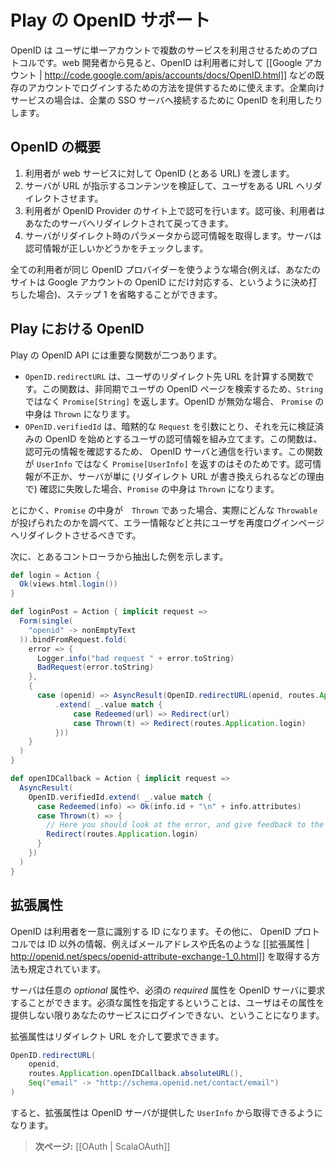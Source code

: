 <!--
# OpenID Support in Play
-->
# Play の OpenID サポート

<!--
OpenID is a protocol for users to access several services with a single account. As a web developer, you can use OpenID to offer users a way to log in using an account they already have, such as their [[Google account | http://code.google.com/apis/accounts/docs/OpenID.html]]. In the enterprise, you may be able to use OpenID to connect to a company’s SSO server.
-->
OpenID は ユーザに単一アカウントで複数のサービスを利用させるためのプロトコルです。web 開発者から見ると、OpenID は利用者に対して [[Google アカウント | http://code.google.com/apis/accounts/docs/OpenID.html]] などの既存のアカウントでログインするための方法を提供するために使えます。企業向けサービスの場合は、企業の SSO サーバへ接続するために OpenID を利用したりします。

<!--
## The OpenID flow in a nutshell
-->
## OpenID の概要

<!--
1. The user gives you his OpenID (a URL).
2. Your server inspects the content behind the URL to produce a URL where you need to redirect the user.
3. The user confirms the authorization on his OpenID provider, and gets redirected back to your server.
4. Your server receives information from that redirect, and checks with the provider that the information is correct.
-->
1. 利用者が web サービスに対して OpenID (とある URL) を渡します。
2. サーバが URL が指示するコンテンツを検証して、ユーザをある URL へリダイレクトさせます。
3. 利用者が OpenID Provider のサイト上で認可を行います。認可後、利用者はあなたのサーバへリダイレクトされて戻ってきます。
4. サーバがリダイレクト時のパラメータから認可情報を取得します。サーバは認可情報が正しいかどうかをチェックします。

<!--
Step 1 may be omitted if all your users are using the same OpenID provider (for example if you decide to rely completely on Google accounts).
-->
全ての利用者が同じ OpenID プロバイダーを使うような場合(例えば、あなたのサイトは Google アカウントの OpenID にだけ対応する、というように決め打ちした場合)、ステップ 1 を省略することができます。

<!--
## OpenID in Play
-->
## Play における OpenID

<!--
The OpenID API has two important functions:
-->
Play の OpenID API には重要な関数が二つあります。

<!--
* `OpenID.redirectURL` calculates the URL where you should redirect the user. It involves fetching the user's OpenID page, this is why it returns a `Promise[String]` rather than a `String`. If the OpenID is invalid, the returned `Promise` will be a `Thrown`.
* `OpenID.verifiedId` needs an implicit `Request`, and inspects it to establish the user information, including his verified OpenID. It will do a call to the OpenID server to check the authenticity of the information, this is why it returns a `Promise[UserInfo]` rather than just `UserInfo`. If the information is not correct or if the server check is false (for example if the redirect URL has been forged), the returned `Promise` will be a `Thrown`.
-->
* `OpenID.redirectURL` は、ユーザのリダイレクト先 URL を計算する関数です。この関数は、非同期でユーザの OpenID ページを検索するため、`String` ではなく `Promise[String]` を返します。OpenID が無効な場合、 `Promise` の中身は `Thrown` になります。
* `OPenID.verifiedId` は、暗黙的な `Request` を引数にとり、それを元に検証済みの OpenID を始めとするユーザの認可情報を組み立てます。この関数は、認可元の情報を確認するため、 OpenID サーバと通信を行います。この関数が `UserInfo` ではなく `Promise[UserInfo]` を返すのはそのためです。認可情報が不正か、サーバが単に (リダイレクト URL が書き換えられるなどの理由で) 確認に失敗した場合、`Promise` の中身は `Thrown` になります。 

<!--
In any case, when the `Promise` you get is a `Thrown`, you should look at the `Throwable` and redirect back the user to the login page with relevant information.
-->
とにかく、`Promise` の中身が　`Thrown` であった場合、実際にどんな `Throwable` が投げられたのかを調べて、エラー情報などと共にユーザを再度ログインページへリダイレクトさせるべきです。

<!--
Here is an example of usage (from a controller):
-->
次に、とあるコントローラから抽出した例を示します。

```scala
def login = Action {
  Ok(views.html.login())
}

def loginPost = Action { implicit request =>
  Form(single(
    "openid" -> nonEmptyText
  )).bindFromRequest.fold(
    error => {
      Logger.info("bad request " + error.toString)
      BadRequest(error.toString)
    },
    {
      case (openid) => AsyncResult(OpenID.redirectURL(openid, routes.Application.openIDCallback.absoluteURL())
          .extend( _.value match {
              case Redeemed(url) => Redirect(url)
              case Thrown(t) => Redirect(routes.Application.login)
          }))
    }
  )
}

def openIDCallback = Action { implicit request =>
  AsyncResult(
    OpenID.verifiedId.extend( _.value match {
      case Redeemed(info) => Ok(info.id + "\n" + info.attributes)
      case Thrown(t) => {
        // Here you should look at the error, and give feedback to the user
        Redirect(routes.Application.login)
      }
    })
  )
}
```

<!--
## Extended Attributes
-->
## 拡張属性

<!--
The OpenID of a user gives you his identity. The protocol also supports getting [[extended attributes | http://openid.net/specs/openid-attribute-exchange-1_0.html]] such as the e-mail address, the first name, or the last name.
-->
OpenID は利用者を一意に識別する ID になります。その他に、 OpenID プロトコルでは ID 以外の情報、例えばメールアドレスや氏名のような [[拡張属性 | http://openid.net/specs/openid-attribute-exchange-1_0.html]] を取得する方法も規定されています。

<!--
You may request *optional* attributes and/or *required* attributes from the OpenID server. Asking for required attributes means the user cannot login to your service if he doesn’t provides them.
-->
サーバは任意の *optional* 属性や、必須の *required* 属性を OpenID サーバに要求することができます。必須な属性を指定するということは、ユーザはその属性を提供しない限りあなたのサービスにログインできない、ということになります。

<!--
Extended attributes are requested in the redirect URL:
-->
拡張属性はリダイレクト URL を介して要求できます。

```scala
OpenID.redirectURL(
    openid,
    routes.Application.openIDCallback.absoluteURL(),
    Seq("email" -> "http://schema.openid.net/contact/email")
)
```

<!--
Attributes will then be available in the `UserInfo` provided by the OpenID server.
-->
すると、拡張属性は OpenID サーバが提供した `UserInfo` から取得できるようになります。

<!--
> **Next:** [[OAuth | ScalaOAuth]]
-->
> **次ページ:** [[OAuth | ScalaOAuth]]